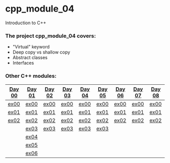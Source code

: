 # cpp_module_04
Introduction to C++

### The project cpp_module_04 covers:

- "Virtual" keyword
- Deep copy vs shallow copy
- Abstract classes
- Interfaces

### Other C++ modules:

[Day 00](https://github.com/Abdlatif-20/cpp_module_00) | [Day 01](https://github.com/Abdlatif-20/cpp_module_01) | [Day 02](https://github.com/Abdlatif-20/cpp_module_02) | [Day 03](https://github.com/Abdlatif-20/cpp_module_03) | [Day 04](https://github.com/Abdlatif-20/cpp_module_04) | [Day 05](https://github.com/Abdlatif-20/cpp_module_05) | [Day 06](https://github.com/Abdlatif-20/cpp_module_06) | [Day 07](https://github.com/Abdlatif-20/cpp_module_07) | [Day 08](https://github.com/Abdlatif-20/cpp_module_00) |
-------------|-------------|-------------|-------------|-------------|-------------|-------------|-------------|-------------|
[ex00](https://github.com/Abdlatif-20/CPP-MODULES_42/tree/main/CPP_MODULE00/ex00) | [ex00](https://github.com/Abdlatif-20/CPP-MODULES_42/tree/main/CPP_MODULE01/ex00) | [ex00](https://github.com/Abdlatif-20/CPP-MODULES_42/tree/main/CPP_MODULE02/ex00) | [ex00](https://github.com/Abdlatif-20/CPP-MODULES_42/tree/main/CPP_MODULE03/ex00) | [ex00](https://github.com/Abdlatif-20/CPP-MODULES_42/tree/main/CPP_MODULE04/ex00) | [ex00](https://github.com/Abdlatif-20/CPP-MODULES_42/tree/main/CPP_MODULE05/ex00) | [ex00](https://github.com/Abdlatif-20/CPP-MODULES_42/tree/main/CPP_MODULE06/ex00) | [ex00](https://github.com/Abdlatif-20/CPP-MODULES_42/tree/main/CPP_MODULE07/ex00) | [ex00](https://github.com/Abdlatif-20/CPP-MODULES_42/tree/main/CPP_MODULE08/ex00) |
[ex01](https://github.com/Abdlatif-20/CPP-MODULES_42/tree/main/CPP_MODULE00/ex01) | [ex01](https://github.com/Abdlatif-20/CPP-MODULES_42/tree/main/CPP_MODULE01/ex01) | [ex01](https://github.com/Abdlatif-20/CPP-MODULES_42/tree/main/CPP_MODULE02/ex01) | [ex01](https://github.com/Abdlatif-20/CPP-MODULES_42/tree/main/CPP_MODULE03/ex01) | [ex01](https://github.com/Abdlatif-20/CPP-MODULES_42/tree/main/CPP_MODULE04/ex01) | [ex01](https://github.com/Abdlatif-20/CPP-MODULES_42/tree/main/CPP_MODULE05/ex01) | [ex01](https://github.com/Abdlatif-20/CPP-MODULES_42/tree/main/CPP_MODULE06/ex01) | [ex01](https://github.com/Abdlatif-20/CPP-MODULES_42/tree/main/CPP_MODULE07/ex01) | [ex01](https://github.com/Abdlatif-20/CPP-MODULES_42/tree/main/CPP_MODULE08/ex01) |
[ex02](https://github.com/Abdlatif-20/CPP-MODULES_42/tree/main/CPP_MODULE00/ex02) | [ex02](https://github.com/Abdlatif-20/CPP-MODULES_42/tree/main/CPP_MODULE01/ex02) | [ex02](https://github.com/Abdlatif-20/CPP-MODULES_42/tree/main/CPP_MODULE02/ex02) | [ex02](https://github.com/Abdlatif-20/CPP-MODULES_42/tree/main/CPP_MODULE03/ex02) | [ex02](https://github.com/Abdlatif-20/CPP-MODULES_42/tree/main/CPP_MODULE04/ex02) | [ex02](https://github.com/Abdlatif-20/CPP-MODULES_42/tree/main/CPP_MODULE05/ex02) | [ex02](https://github.com/Abdlatif-20/CPP-MODULES_42/tree/main/CPP_MODULE06/ex02) | [ex02](https://github.com/Abdlatif-20/CPP-MODULES_42/tree/main/CPP_MODULE07/ex02) | [ex02](https://github.com/Abdlatif-20/CPP-MODULES_42/tree/main/CPP_MODULE08/ex02) |
| | [ex03](https://github.com/Abdlatif-20/CPP-MODULES_42/tree/main/CPP_MODULE01/ex03) | [ex03](https://github.com/Abdlatif-20/CPP-MODULES_42/tree/main/CPP_MODULE02/ex03) | [ex03](https://github.com/Abdlatif-20/CPP-MODULES_42/tree/main/CPP_MODULE03/ex03) | [ex03](https://github.com/Abdlatif-20/CPP-MODULES_42/tree/main/CPP_MODULE04/ex03) | [ex03](https://github.com/Abdlatif-20/CPP-MODULES_42/tree/main/CPP_MODULE05/ex03) | | | |
| | [ex04](https://github.com/Abdlatif-20/CPP-MODULES_42/tree/main/CPP_MODULE01/ex04) | | | | | | | |
| | [ex05](https://github.com/Abdlatif-20/CPP-MODULES_42/tree/main/CPP_MODULE01/ex05) | | | | | | | |
| | [ex06](https://github.com/Abdlatif-20/CPP-MODULES_42/tree/main/CPP_MODULE01/ex06) | | | | | | | |
